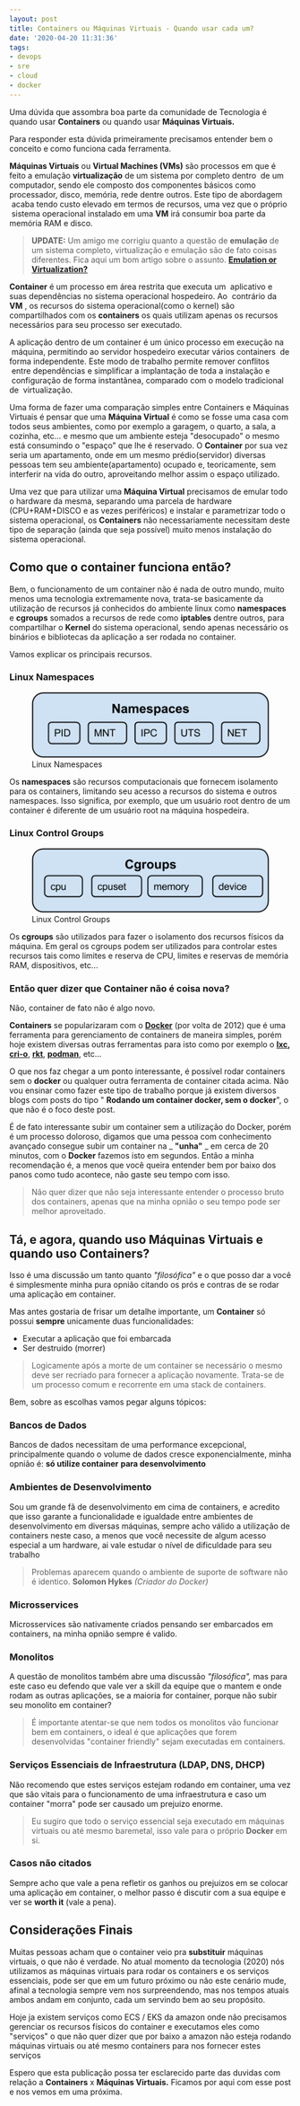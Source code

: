 ```yaml
---
layout: post
title: Containers ou Máquinas Virtuais - Quando usar cada um?
date: '2020-04-20 11:31:36'
tags:
- devops
- sre
- cloud
- docker
---
```


Uma dúvida que assombra boa parte da comunidade de Tecnologia é quando usar **Containers** ou quando usar **Máquinas Virtuais.**

Para responder esta dúvida primeiramente precisamos entender bem o conceito e como funciona cada ferramenta.

**Máquinas Virtuais** ou **Virtual Machines (VMs)** são processos em que é feito a emulação **virtualização** de um sistema por completo dentro &nbsp;de um computador, sendo ele composto dos componentes básicos como processador, disco, memória, rede dentre outros. Este tipo de abordagem &nbsp;acaba tendo custo elevado em termos de recursos, uma vez que o próprio &nbsp;sistema operacional instalado em uma **VM** irá consumir boa parte da memória RAM e disco.

> **UPDATE:** Um amigo me corrigiu quanto a questão de **emulação** de um sistema completo, virtualização e emulação são de fato coisas diferentes. Fica aqui um bom artigo sobre o assunto. **[Emulation or Virtualization?](https://www.computerworld.com/article/2551154/emulation-or-virtualization-.html)**

**Container** é um processo em área restrita que executa um &nbsp;aplicativo e suas dependências no sistema operacional hospedeiro. Ao &nbsp;contrário da **VM** , os recursos do sistema operacional(como o kernel) são compartilhados com os **containers** os quais utilizam apenas os recursos necessários para seu processo ser executado.

A aplicação dentro de um container é um único processo em execução na &nbsp;máquina, permitindo ao servidor hospedeiro executar vários containers &nbsp;de forma independente. Este modo de trabalho permite remover conflitos &nbsp;entre dependências e simplificar a implantação de toda a instalação e &nbsp;configuração de forma instantânea, comparado com o modelo tradicional de &nbsp;virtualização.

Uma forma de fazer uma comparação simples entre Containers e Máquinas Virtuais é pensar que uma **Máquina Virtual** é como se fosse uma casa com todos seus ambientes, como por exemplo a garagem, o quarto, a sala, a cozinha, etc... e mesmo que um ambiente esteja "desocupado" o mesmo está consumindo o "espaço" que lhe é reservado. O **Container** por sua vez seria um apartamento, onde em um mesmo prédio(servidor) diversas pessoas tem seu ambiente(apartamento) ocupado e, teoricamente, sem interferir na vida do outro, aproveitando melhor assim o espaço utilizado.

Uma vez que para utilizar uma **Máquina Virtual** precisamos de emular todo o hardware da mesma, separando uma parcela de hardware (CPU+RAM+DISCO e as vezes periféricos) e instalar e parametrizar todo o sistema operacional, os **Containers** não necessariamente necessitam deste tipo de separação (ainda que seja possível) muito menos instalação do sistema operacional.

## Como que o container funciona então?

Bem, o funcionamento de um container não é nada de outro mundo, muito menos uma tecnologia extremamente nova, trata-se basicamente da utilização de recursos já conhecidos do ambiente linux como **namespaces** e **cgroups** somados a recursos de rede como **iptables** dentre outros, para compartilhar o **Kernel** do sistema operacional, sendo apenas necessário os binários e bibliotecas da aplicação a ser rodada no container.

Vamos explicar os principais recursos.

### Linux Namespaces 
<figure class="kg-card kg-image-card kg-card-hascaption"><img src="/assets/2020/04/image-91.png" class="kg-image" alt loading="lazy"><figcaption>Linux Namespaces</figcaption></figure>

Os **namespaces** são recursos computacionais que fornecem isolamento para os containers, limitando seu acesso a recursos do sistema e outros namespaces. Isso significa, por exemplo, que um usuário root dentro de um container é diferente de um usuário root na máquina hospedeira.

### Linux Control Groups
<figure class="kg-card kg-image-card kg-card-hascaption"><img src="/assets/2020/04/image-92.png" class="kg-image" alt loading="lazy"><figcaption>Linux Control Groups</figcaption></figure>

Os **cgroups** são utilizados para fazer o isolamento dos recursos físicos da máquina. Em geral os cgroups podem ser utilizados para controlar estes recursos tais como limites e reserva de CPU, limites e reservas de memória RAM, dispositivos, etc...

### Então quer dizer que Container não é coisa nova?

Não, container de fato não é algo novo.

**Containers** se popularizaram com o **[Docker](https://www.docker.com/)** (por volta de 2012) que é uma ferramenta para gerenciamento de containers de maneira simples, porém hoje existem diversas outras ferramentas para isto como por exemplo o **[lxc](https://linuxcontainers.org/), [cri-o](https://cri-o.io/)**, **[rkt](https://coreos.com/rkt/)**, **[podman](https://podman.io/)**, etc...

O que nos faz chegar a um ponto interessante, é possível rodar containers sem o **docker** ou qualquer outra ferramenta de container citada acima. Não vou ensinar como fazer este tipo de trabalho porque já existem diversos blogs com posts do tipo " **Rodando um container docker, sem o docker**", o que não é o foco deste post.

É de fato interessante subir um container sem a utilização do Docker, porém é um processo doloroso, digamos que uma pessoa com conhecimento avançado consegue subir um container na _ **"unha"** _ em cerca de 20 minutos, com o **Docker** fazemos isto em segundos. Então a minha recomendação é, a menos que você queira entender bem por baixo dos panos como tudo acontece, não gaste seu tempo com isso.

> Não quer dizer que não seja interessante entender o processo bruto dos containers, apenas que na minha opnião o seu tempo pode ser melhor aproveitado.

## Tá, e agora, quando uso Máquinas Virtuais e quando uso Containers?

Isso é uma discussão um tanto quanto _"filosófica"_ e o que posso dar a você é simplesmente minha pura opnião citando os prós e contras de se rodar uma aplicação em container.

Mas antes gostaria de frisar um detalhe importante, um **Container** só possui **sempre** unicamente duas funcionalidades:

- Executar a aplicação que foi embarcada
- Ser destruido (morrer)

> Logicamente após a morte de um container se necessário o mesmo deve ser recriado para fornecer a aplicação novamente. Trata-se de um processo comum e recorrente em uma stack de containers.

Bem, sobre as escolhas vamos pegar alguns tópicos:

### Bancos de Dados

Bancos de dados necessitam de uma performance excepcional, principalmente quando o volume de dados cresce exponencialmente, minha opnião é: **só utilize container**  **para desenvolvimento**

### Ambientes de Desenvolvimento 

Sou um grande fã de desenvolvimento em cima de containers, e acredito que isso garante a funcionalidade e igualdade entre ambientes de desenvolvimento em diversas máquinas, sempre acho válido a utilização de containers neste caso, a menos que você necessite de algum acesso especial a um hardware, ai vale estudar o nível de dificuldade para seu trabalho

> Problemas aparecem quando o ambiente de suporte de software não é identico. **Solomon Hykes** _(Criador do Docker)_

### Microsservices

Microsservices são nativamente criados pensando ser embarcados em containers, na minha opnião sempre é valido.

### Monolitos 

A questão de monolitos também abre uma discussão _"filosófica",_ mas para este caso eu defendo que vale ver a skill da equipe que o mantem e onde rodam as outras aplicações, se a maioria for container, porque não subir seu monolito em container?

> É importante atentar-se que nem todos os monolitos vão funcionar bem em containers, o ideal é que aplicações que forem desenvolvidas "container friendly" sejam executadas em containers.

### Serviços Essenciais de Infraestrutura (LDAP, DNS, DHCP)

Não recomendo que estes serviços estejam rodando em container, uma vez que são vitais para o funcionamento de uma infraestrutura e caso um container "morra" pode ser causado um prejuizo enorme.

> Eu sugiro que todo o serviço essencial seja executado em máquinas virtuais ou até mesmo baremetal, isso vale para o próprio **Docker** em si.

### Casos não citados

Sempre acho que vale a pena refletir os ganhos ou prejuizos em se colocar uma aplicação em container, o melhor passo é discutir com a sua equipe e ver se **worth it** (vale a pena).

## Considerações Finais

Muitas pessoas acham que o container veio pra **substituir** máquinas virtuais, o que não é verdade. No atual momento da tecnologia (2020) nós utilizamos as máquinas virtuais para rodar os containers e os serviços essenciais, pode ser que em um futuro próximo ou não este cenário mude, afinal a tecnologia sempre vem nos surpreendendo, mas nos tempos atuais ambos andam em conjunto, cada um servindo bem ao seu propósito.

Hoje ja existem serviços como ECS / EKS da amazon onde não precisamos gerenciar os recursos físicos do container e executamos eles como "serviços" o que não quer dizer que por baixo a amazon não esteja rodando máquinas virtuais ou até mesmo containers para nos fornecer estes serviços

Espero que esta publicação possa ter esclarecido parte das duvidas com relação a **Containers** x **Máquinas Virtuais.** Ficamos por aqui com esse post e nos vemos em uma próxima.

